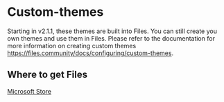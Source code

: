 # Custom-themes

Starting in v2.1.1, these themes are built into Files. You can still create you own themes and use them in Files. Please refer to the documentation for more information on creating custom themes https://files.community/docs/configuring/custom-themes.

## Where to get Files
[Microsoft Store](https://www.microsoft.com/store/apps/9NGHP3DX8HDX)
